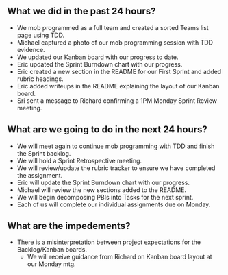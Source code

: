 ## What we did in the past 24 hours?    
- We mob programmed as a full team and created a sorted Teams list page using TDD.    
- Michael captured a photo of our mob programming session with TDD evidence.   
- We updated our Kanban board with our progress to date.  
- Eric updated the Sprint Burndown chart with our progress.  
- Eric created a new section in the README for our First Sprint and added rubric headings.   
- Eric added writeups in the README explaining the layout of our Kanban board.   
- Sri sent a message to Richard confirming a 1PM Monday Sprint Review meeting.   

## What are we going to do in the next 24 hours?  
- We will meet again to continue mob programming with TDD and finish the Sprint backlog.  
- We will hold a Sprint Retrospective meeting.  
- We will review/update the rubric tracker to ensure we have completed the assignment.  
- Eric will update the Sprint Burndown chart with our progress.  
- Michael will review the new sections added to the README.  
- We will begin decomposing PBIs into Tasks for the next sprint.  
- Each of us will complete our individual assignments due on Monday.   

## What are the impedements?   
- There is a misinterpretation between project expectations for the Backlog/Kanban boards.  
	- We will receive guidance from Richard on Kanban board layout at our Monday mtg.   
